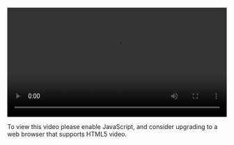 <video controls="" style="width: 100%; display: block;"><source src="http://o86bpj665.bkt.clouddn.com/meteor-react-bird/17-signup.mp4" type="video/mp4"><p>To view this video please enable JavaScript, and consider upgrading to a web browser that supports HTML5 video.</p></video>

